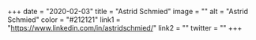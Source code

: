 +++ 
date = "2020-02-03" 
title = "Astrid Schmied" 
image = "" 
alt = "Astrid Schmied" 
color = "#212121" 
link1 = "https://www.linkedin.com/in/astridschmied/" 
link2 = ""
twitter = ""
+++